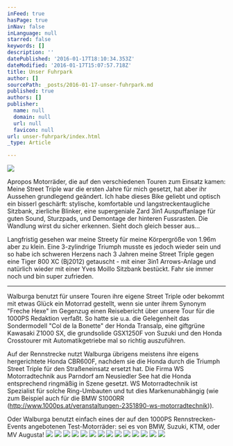 ```yaml
---
inFeed: true
hasPage: true
inNav: false
inLanguage: null
starred: false
keywords: []
description: ''
datePublished: '2016-01-17T18:10:34.353Z'
dateModified: '2016-01-17T15:07:57.718Z'
title: Unser Fuhrpark
author: []
sourcePath: _posts/2016-01-17-unser-fuhrpark.md
published: true
authors: []
publisher:
  name: null
  domain: null
  url: null
  favicon: null
url: unser-fuhrpark/index.html
_type: Article

---
```

![](https://the-grid-user-content.s3-us-west-2.amazonaws.com/aaba84bb-6d92-46b2-aee2-b5a7345e8d30.JPG)

Apropos Motorräder, die auf den verschiedenen Touren zum Einsatz kamen: Meine Street Triple war die ersten Jahre für mich gesetzt, hat aber ihr Aussehen grundlegend geändert. Ich habe dieses Bike geliebt und optisch ein bisserl geschärft: stylische, komfortable und langstreckentaugliche Sitzbank, zierliche Blinker, eine supergeniale Zard 3in1 Auspuffanlage für guten Sound, Sturzpads, und Demontage der hinteren Fussrasten. Die Wandlung wirst du sicher erkennen. Sieht doch gleich besser aus...

Langfristig gesehen war meine Streety für meine Körpergröße von 1.96m aber zu klein. Eine 3-zylindrige Triumph musste es jedoch wieder sein und so habe ich schweren Herzens nach 3 Jahren meine Street Triple gegen eine Tiger 800 XC (Bj2012) getauscht - mit einer 3in1 Arrows-Anlage und natürlich wieder mit einer Yves Moillo Sitzbank bestückt. Fahr sie immer noch und bin  super zufrieden.

****

Walburga benutzt für unsere Touren ihre eigene Street Triple oder bekommt mit etwas Glück ein Motorrad gestellt, wenn sie unter ihrem Synonym "Freche Hexe" im Gegenzug einen Reisebericht über unsere Tour für die 1000PS Redaktion verfaßt. So hatte sie u.a. die Gelegenheit das Sondermodell "Col de la Bonette" der Honda Transalp, eine giftgrüne Kawasaki Z1000 SX, die grundsolide GSX1250F von Suzuki und den Honda Crosstourer mit Automatikgetriebe mal so richtig auszuführen.

Auf der Rennstrecke nutzt Walburga übrigens meistens ihre eigens hergerichtete Honda CBR600F, nachdem sie die Honda durch die Triumph Street Triple für den Straßeneinsatz ersetzt hat. Die Firma WS Motorradtechnik aus Parndorf am Neusiedler See hat die Honda entsprechend ringmäßig in Szene gesetzt. WS Motorradtechnik ist Spezialist für solche Ring-Umbauten und tut dies Markenunabhängig (wie zum Beispiel auch für die BMW S1000RR (http://www.1000ps.at/veranstaltungen-2351890-ws-motorradtechnik)).

Oder Walburga benutzt einfach eines der auf den 1000PS Rennstrecken-Events angebotenen Test-Motorräder: sei es von BMW, Suzuki, KTM, oder MV Augusta!
![](https://s3-us-west-2.amazonaws.com/the-grid-img/p/a6e55031b88d18c14d80bfdd354725af37480be0.jpg)
![](https://s3-us-west-2.amazonaws.com/the-grid-img/p/31cc9258c8de67b1e69273e957513c4e7ff53f30.jpg)
![](https://s3-us-west-2.amazonaws.com/the-grid-img/p/f2caf0ea60ac55001496e7486e9c4ec461329a62.jpg)
![](https://s3-us-west-2.amazonaws.com/the-grid-img/p/f15ecd3037c1b2b7507d59e4f186e395fd6c147b.jpg)
![](https://s3-us-west-2.amazonaws.com/the-grid-img/p/7de5fe09f81b63faed3ea2ff2dae3a4951a4ee2f.jpg)
![](https://s3-us-west-2.amazonaws.com/the-grid-img/p/01cff3e15bcb56d42e9ea6d2fa87963a61abca6b.jpg)
![](https://s3-us-west-2.amazonaws.com/the-grid-img/p/c60ab5bbc3a04b20c7c043be907ed29c1851b1e2.jpg)
![](https://s3-us-west-2.amazonaws.com/the-grid-img/p/02216c757c3eaa2a7541211f6f3ba20bd5ac862a.jpg)
![](https://s3-us-west-2.amazonaws.com/the-grid-img/p/786d04b2b762eb3f8bb0f6c462350d6932c59eec.jpg)
![](https://s3-us-west-2.amazonaws.com/the-grid-img/p/f882879fbc2fd9ef2cd6cbdd13947600c0b59b79.jpg)
![](https://s3-us-west-2.amazonaws.com/the-grid-img/p/0fc7367f3ca1a477c6e21d552822be6e5b43ce53.jpg)
![](https://s3-us-west-2.amazonaws.com/the-grid-img/p/d0d13956788c3cd934346ef80cf9451b852b3189.jpg)
![](https://s3-us-west-2.amazonaws.com/the-grid-img/p/454e1ce7bc0f592e6e40292c956926b20348e9d3.jpg)
![](https://s3-us-west-2.amazonaws.com/the-grid-img/p/1a6f8c6b6277f2e81f3ca1b4a1aa786dbaaef9d9.jpg)